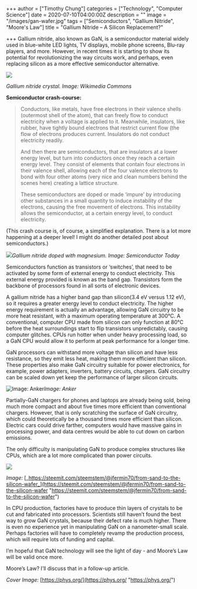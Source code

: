 +++
author = ["Timothy Chung"]
categories = ["Technology", "Computer Science"]
date = 2020-07-10T04:00:00Z
description = ""
image = "/images/gan-wafer.jpg"
tags = ["Semiconductors", "Gallium Nitride", "Moore's Law"]
title = "Gallium Nitride – A Silicon Replacement?"

+++
Gallium nitride, also known as GaN, is a semiconductor material widely used in blue-white LED lights, TV displays, mobile phone screens, Blu-ray players, and more. However, in recent times it is starting to show its potential for revolutionizing the way circuits work, and perhaps, even replacing silicon as a more effective semiconductor alternative.

![](/images/crystal-gan.jpg)

_Gallium nitride crystal. Image: Wikimedia Commons_

**Semiconductor crash-course:**

> Conductors, like metals, have free electrons in their valence shells (outermost shell of the atom), that can freely flow to conduct electricity when a voltage is applied to it. Meanwhile, insulators, like rubber, have tightly bound electrons that restrict current flow (the flow of electrons produces current. Insulators do not conduct electricity readily.
>
> And then there are semiconductors, that are insulators at a lower energy level, but turn into conductors once they reach a certain energy level. They consist of elements that contain four electrons in their valence shell, allowing each of the four valence electrons to bond with four other atoms (very nice and clean numbers behind the scenes here) creating a lattice structure.
>
> These semiconductors are doped or made ‘impure’ by introducing other substances in a small quantity to induce instability of the electrons, causing the free movement of electrons. This instability allows the semiconductor, at a certain energy level, to conduct electricity.

(This crash course is, of course, a simplified explanation. There is a lot more happening at a deeper level! I might do another detailed post about semiconductors.)

![](/images/gandoping.gif)_Gallium nitride doped with magnesium. Image: Semiconductor Today_

Semiconductors function as transistors or ‘switches’, that need to be activated by some form of external energy to conduct electricity. This external energy provided is known as the band gap. Transistors form the backbone of processors found in all sorts of electronic devices.

A gallium nitride has a higher band gap than silicon(3.4 eV versus 1.12 eV), so it requires a greater energy level to conduct electricity. The higher energy requirement is actually an advantage, allowing GaN circuitry to be more heat resistant, with a maximum operating temperature at 300°C. A conventional, computer CPU made from silicon can only function at 80°C before the heat surroundings start to flip transistors unpredictably, causing computer glitches. CPUs run hotter when under heavy processing load, so a GaN CPU would allow it to perform at peak performance for a longer time.

GaN processors can withstand more voltage than silicon and have less resistance, so they emit less heat, making them more efficient than silicon. These properties also make GaN circuitry suitable for power electronics, for example, power adapters, inverters, battery circuits, chargers. GaN circuitry can be scaled down yet keep the performance of larger silicon circuits.

![](/images/anker_charger.jpg "Image: Anker")_Image: Anker_

Partially-GaN chargers for phones and laptops are already being sold, being much more compact and about five times more efficient than conventional chargers. However, that is only scratching the surface of GaN circuitry, which could theoretically be a thousand times more efficient than silicon. Electric cars could drive farther, computers would have massive gains in processing power, and data centres would be able to cut down on carbon emissions.

The only difficulty is manipulating GaN to produce complex structures like CPUs, which are a lot more complicated than power circuits.

![](/images/google-images.jpg)

_Image:_ [_https://steemit.com/steemstem/@jfermin70/from-sand-to-the-silicon-wafer_](https://steemit.com/steemstem/@jfermin70/from-sand-to-the-silicon-wafer "https://steemit.com/steemstem/@jfermin70/from-sand-to-the-silicon-wafer")

In CPU production, factories have to produce thin layers of crystals to be cut and fabricated into processors. Scientists still haven’t found the best way to grow GaN crystals, because their defect rate is much higher. There is even no experience yet in manipulating GaN on a nanometer-small scale. Perhaps factories will have to completely revamp the production process, which will require lots of funding and capital.

I’m hopeful that GaN technology will see the light of day - and Moore’s Law will be valid once more.

Moore’s Law? I’ll discuss that in a follow-up article.

_Cover Image:_ [https://phys.org/](https://phys.org/ "https://phys.org/")